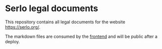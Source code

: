 # Serlo legal documents

This repository contains all legal documents for the website https://serlo.org/.

The markdown files are consumed by the
[frontend](https://github.com/serlo/frontend) and will be public after a deploy.
